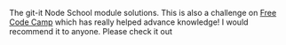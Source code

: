 The git-it Node School module solutions. This is also a challenge on [Free Code Camp](https://freecodecamp.com) which has really helped advance knowledge! I would recommend it to anyone. Please check it out
